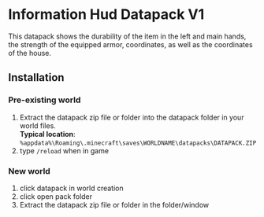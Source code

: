# Information Hud Datapack V1
This datapack shows the durability of the item in the left and main hands, the strength of the equipped armor, coordinates, as well as the coordinates of the house.

## Installation
### Pre-existing world
1. Extract the datapack zip file or folder into the datapack folder in your world files.<br>
**Typical location**: `%appdata%\Roaming\.minecraft\saves\WORLDNAME\datapacks\DATAPACK.ZIP`
2. type `/reload` when in game
### New world
1. click datapack in world creation
2. click open pack folder
3. Extract the datapack zip file or folder in the folder/window
